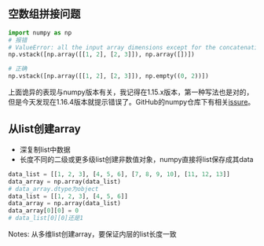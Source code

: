 ## 空数组拼接问题

```python
import numpy as np
# 报错
# ValueError: all the input array dimensions except for the concatenation axis must match exactly
np.vstack([np.array([[1, 2], [2, 3]]), np.array([])])

# 正确
np.vstack([np.array([[1, 2], [2, 3]]), np.empty((0, 2))])
```

上面诡异的表现与numpy版本有关，我记得在1.15.x版本，第一种写法也是对的，但是今天发现在1.16.4版本就提示错误了。GitHub的numpy仓库下有相关[issure](https://github.com/numpy/numpy/issues/12628)。



## 从list创建array

- 深复制list中数据
- 长度不同的二级或更多级list创建非数值对象，numpy直接将list保存成其data

```python
data_list = [[1, 2, 3], [4, 5, 6], [7, 8, 9, 10], [11, 12, 13]]
data_array = np.array(data_list)
# data_array.dtype为object
data_list = [[1, 2, 3], [4, 5, 6]]
data_array = np.array(data_list)
data_array[0][0] = 0
# data_list[0][0]还是1
```

Notes: 从多维list创建array，要保证内层的list长度一致

